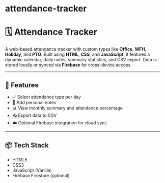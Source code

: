 # attendance-tracker
# 🗓️ Attendance Tracker

A web-based attendance tracker with custom types like **Office**, **WFH**, **Holiday**, and **PTO**. Built using **HTML**, **CSS**, and **JavaScript**, it features a dynamic calendar, daily notes, summary statistics, and CSV export. Data is stored locally or synced via **Firebase** for cross-device access.

---

## 🚀 Features

- ✅ Select attendance type per day  
- 📝 Add personal notes  
- 📊 View monthly summary and attendance percentage  
- 📤 Export data to CSV  
- ☁️ Optional Firebase integration for cloud sync  

---

## 📦 Tech Stack

- HTML5  
- CSS3  
- JavaScript (Vanilla)  
- Firebase Firestore (optional)  
